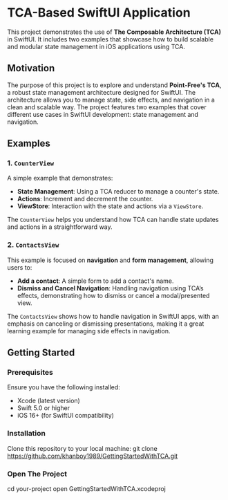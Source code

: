 # TCA-Based SwiftUI Application

This project demonstrates the use of **The Composable Architecture (TCA)** in SwiftUI. It includes two examples that showcase how to build scalable and modular state management in iOS applications using TCA.

## Motivation

The purpose of this project is to explore and understand **Point-Free's TCA**, a robust state management architecture designed for SwiftUI. The architecture allows you to manage state, side effects, and navigation in a clean and scalable way. The project features two examples that cover different use cases in SwiftUI development: state management and navigation.

## Examples

### 1. `CounterView`
A simple example that demonstrates:

- **State Management**: Using a TCA reducer to manage a counter's state.
- **Actions**: Increment and decrement the counter.
- **ViewStore**: Interaction with the state and actions via a `ViewStore`.

The `CounterView` helps you understand how TCA can handle state updates and actions in a straightforward way.

### 2. `ContactsView`
This example is focused on **navigation** and **form management**, allowing users to:

- **Add a contact**: A simple form to add a contact's name.
- **Dismiss and Cancel Navigation**: Handling navigation using TCA’s effects, demonstrating how to dismiss or cancel a modal/presented view.

The `ContactsView` shows how to handle navigation in SwiftUI apps, with an emphasis on canceling or dismissing presentations, making it a great learning example for managing side effects in navigation.

## Getting Started

### Prerequisites
Ensure you have the following installed:
- Xcode (latest version)
- Swift 5.0 or higher
- iOS 16+ (for SwiftUI compatibility)

### Installation

Clone this repository to your local machine:
    git clone https://github.com/khanboy1989/GettingStartedWithTCA.git


### Open The Project 
  cd your-project
  open GettingStartedWithTCA.xcodeproj



